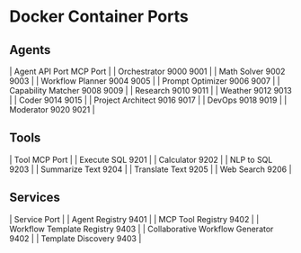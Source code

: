 # Docker Container Ports

## Agents

| Agent	        API Port    	MCP Port     |
| Orchestrator	9000	        9001 |
| Math Solver	    9002	        9003 |
| Workflow Planner	9004	        9005 |
| Prompt Optimizer	9006	        9007 |
| Capability Matcher	9008	        9009 |
| Research	    9010	        9011 |
| Weather	        9012	        9013 |
| Coder	        9014	        9015 |
| Project Architect	9016	        9017 |
| DevOps	        9018	        9019 |
| Moderator	    9020	        9021 |

## Tools

| Tool			MCP Port |
| Execute SQL	9201 |
| Calculator	9202 |
| NLP to SQL	9203 |
| Summarize Text	9204 |
| Translate Text	9205 |
| Web Search	9206 |

## Services

| Service		Port |
| Agent Registry	9401 |
| MCP Tool Registry	9402 |
| Workflow Template Registry	9403 |
| Collaborative Workflow Generator	9402 |
| Template Discovery	9403 |
